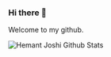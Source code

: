 ### Hi there 👋

<!--
**isfk/isfk** is a ✨ _special_ ✨ repository because its `README.md` (this file) appears on your GitHub profile.

Here are some ideas to get you started:

- 🔭 I’m currently working on ...
- 🌱 I’m currently learning ...
- 👯 I’m looking to collaborate on ...
- 🤔 I’m looking for help with ...
- 💬 Ask me about ...
- 📫 How to reach me: ...
- 😄 Pronouns: ...
- ⚡ Fun fact: ...
-->


Welcome to my github.

![Hemant Joshi Github Stats](https://github-readme-stats.vercel.app/api?username=isfk&show_icons=true&title_color=fff&icon_color=79ff97&text_color=9f9f9f&bg_color=151515&hide=["contribs"])
